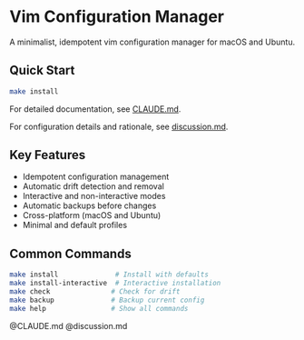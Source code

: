 # Vim Configuration Manager

A minimalist, idempotent vim configuration manager for macOS and Ubuntu.

## Quick Start

```bash
make install
```

For detailed documentation, see [CLAUDE.md](CLAUDE.md).

For configuration details and rationale, see [discussion.md](discussion.md).

## Key Features

- Idempotent configuration management
- Automatic drift detection and removal
- Interactive and non-interactive modes
- Automatic backups before changes
- Cross-platform (macOS and Ubuntu)
- Minimal and default profiles

## Common Commands

```bash
make install              # Install with defaults
make install-interactive  # Interactive installation
make check               # Check for drift
make backup              # Backup current config
make help                # Show all commands
```

@CLAUDE.md
@discussion.md
